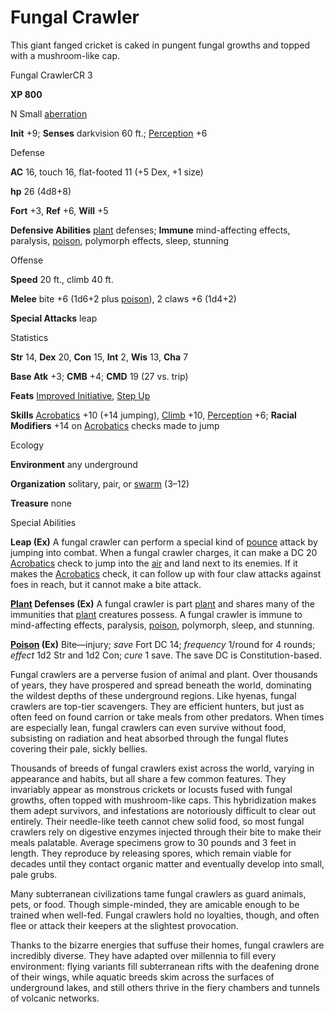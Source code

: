# Fungal Crawler

This giant fanged cricket is caked in pungent fungal growths and topped with a mushroom-like cap.

Fungal CrawlerCR 3

**XP 800**

N Small [aberration](monsters/creatureTypes#_aberration)

**Init** +9; **Senses** darkvision 60 ft.; [Perception](additionalMonsters/../skills/perception#_perception) +6

Defense

**AC** 16, touch 16, flat-footed 11 (+5 Dex, +1 size)

**hp** 26 (4d8+8)

**Fort** +3, **Ref** +6, **Will** +5

**Defensive Abilities** [plant](monsters/creatureTypes#_plant) defenses; **Immune** mind-affecting effects, paralysis, [poison](monsters/universalMonsterRules#_poison-(ex-or-su)), polymorph effects, sleep, stunning

Offense

**Speed** 20 ft., climb 40 ft.

**Melee** bite +6 (1d6+2 plus [poison](monsters/universalMonsterRules#_poison-(ex-or-su))), 2 claws +6 (1d4+2)

**Special Attacks** leap

Statistics

**Str** 14, **Dex** 20, **Con** 15, **Int** 2, **Wis** 13, **Cha** 7

**Base Atk** +3; **CMB** +4; **CMD** 19 (27 vs. trip)

**Feats** [Improved Initiative](additionalMonsters/../feats#_improved-initiative), [Step Up](additionalMonsters/../feats#_step-up)

**Skills** [Acrobatics](additionalMonsters/../skills/acrobatics#_acrobatics) +10 (+14 jumping), [Climb](additionalMonsters/../skills/climb#_climb) +10, [Perception](additionalMonsters/../skills/perception#_perception) +6; **Racial Modifiers** +14 on [Acrobatics](additionalMonsters/../skills/acrobatics#_acrobatics) checks made to jump

Ecology

**Environment** any underground

**Organization** solitary, pair, or [swarm](monsters/creatureTypes#_swarm-subtype) (3–12)

**Treasure** none

Special Abilities

**Leap (Ex)** A fungal crawler can perform a special kind of [pounce](monsters/universalMonsterRules#_pounce) attack by jumping into combat. When a fungal crawler charges, it can make a DC 20 [Acrobatics](additionalMonsters/../skills/acrobatics#_acrobatics) check to jump into the [air](monsters/creatureTypes#_air-subtype) and land next to its enemies. If it makes the [Acrobatics](additionalMonsters/../skills/acrobatics#_acrobatics) check, it can follow up with four claw attacks against foes in reach, but it cannot make a bite attack.

**[Plant](monsters/creatureTypes#_plant) Defenses (Ex)** A fungal crawler is part [plant](monsters/creatureTypes#_plant) and shares many of the immunities that [plant](monsters/creatureTypes#_plant) creatures possess. A fungal crawler is immune to mind-affecting effects, paralysis, [poison](monsters/universalMonsterRules#_poison-(ex-or-su)), polymorph, sleep, and stunning.

**[Poison](monsters/universalMonsterRules#_poison-(ex-or-su)) (Ex)** Bite—injury; _save_ Fort DC 14; _frequency_ 1/round for 4 rounds; _effect_ 1d2 Str and 1d2 Con; _cure_ 1 save. The save DC is Constitution-based.

Fungal crawlers are a perverse fusion of animal and plant. Over thousands of years, they have prospered and spread beneath the world, dominating the wildest depths of these underground regions. Like hyenas, fungal crawlers are top-tier scavengers. They are efficient hunters, but just as often feed on found carrion or take meals from other predators. When times are especially lean, fungal crawlers can even survive without food, subsisting on radiation and heat absorbed through the fungal flutes covering their pale, sickly bellies.

Thousands of breeds of fungal crawlers exist across the world, varying in appearance and habits, but all share a few common features. They invariably appear as monstrous crickets or locusts fused with fungal growths, often topped with mushroom-like caps. This hybridization makes them adept survivors, and infestations are notoriously difficult to clear out entirely. Their needle-like teeth cannot chew solid food, so most fungal crawlers rely on digestive enzymes injected through their bite to make their meals palatable. Average specimens grow to 30 pounds and 3 feet in length. They reproduce by releasing spores, which remain viable for decades until they contact organic matter and eventually develop into small, pale grubs.

Many subterranean civilizations tame fungal crawlers as guard animals, pets, or food. Though simple-minded, they are amicable enough to be trained when well-fed. Fungal crawlers hold no loyalties, though, and often flee or attack their keepers at the slightest provocation.

Thanks to the bizarre energies that suffuse their homes, fungal crawlers are incredibly diverse. They have adapted over millennia to fill every environment: flying variants fill subterranean rifts with the deafening drone of their wings, while aquatic breeds skim across the surfaces of underground lakes, and still others thrive in the fiery chambers and tunnels of volcanic networks.

